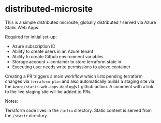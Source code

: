 # distributed-microsite

This is a simple distributed microsite, globally distributed / served via Azure Static Web Apps. 

Required for initial set-up:
- Azure subscription ID
- Ability to create users in an Azure tenant
- Ability to create Github environment variables
- Storage account + container to store terraform state in
- Executing user needs write permissions to above container


Creating a PR triggers a main workflow which lists pending terraform changes via `terraform plan` and also automatically builds a staging site via the `Azure/static-web-apps-deploy@v1` github action. A comment with a link to the live staging site will be added to PRs.

Notes:

Terraform code lives in the `/infra` directory. Static content is served from the `/static` directory. 

